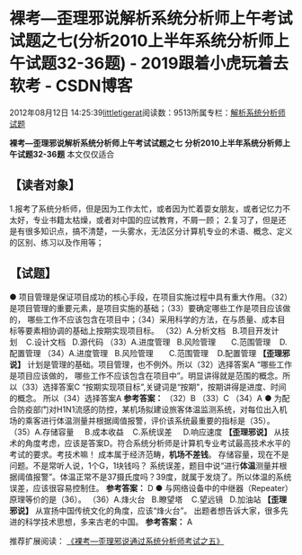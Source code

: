
# 裸考—歪理邪说解析系统分析师上午考试试题之七(分析2010上半年系统分析师上午试题32-36题) - 2019跟着小虎玩着去软考 - CSDN博客

2012年08月12日 14:25:39[littletigerat](https://me.csdn.net/littletigerat)阅读数：9513所属专栏：[解析系统分析师试题](https://blog.csdn.net/column/details/system-analyst-2012.html)



**裸考—歪理邪说解析系统分析师上午考试试题之七**
**分析2010上半年系统分析师上午试题32-36题**
本文仅仅适合
## 【读者对象】
1.报考了系统分析师，但是因为工作太忙，或者因为忙着耍女朋友，或者记忆力不太好，专业书籍太枯燥，或者对中国的应试教育，不屑一顾；
2.复习了，但是还是有很多知识点，搞不清楚，一头雾水，无法区分计算机专业的术语、概念、定义的区别、练习以及作用等；
## 【试题】
● 项目管理是保证项目成功的核心手段，在项目实施过程中具有重大作用。（32）是项目管理的重要元素，是项目实施的基础；（33）要确定哪些工作是项目应该做的， 哪些工作不应该包含在项目中；（34）采用科学的方法，在与质量、成本目标等要素相协调的基础上按期实现项目标。
（32）A.分析文档   B.项目开发计划    C.设计文档   D.源代码
（33）A.进度管理   B.风险管理       C.范围管理    D.配置管理
（34）A.进度管理   B.风险管理       C.范围管理    D.配置管理
**【歪理邪说】**
计划是管理的基础。项目管理，也不例外。所以（32）选择答案A
“哪些工作是项目应该做的， 哪些工作不应该包含在项目中”。明显讲得就是范围的概念。所以（33）选择答案C
“按期实现项目标”,关键词是“按期”，按期讲得是进度、时间的概念。
所以（34）选择答案A
**参考答案：**
（32）B （33）C （34）A
● 为配合防疫部门对H1N1流感的防控，某机场拟建设旅客体温监测系统，对每位出入机场的乘客进行体温测量并根据阈值报警，评价该系统最重要的指标是（35）。
（35）A.存储容量     B.成本收益    C.系统误差     D.响应速度
**【歪理邪说】**
从技术的角度考虑，应该是答案D。符合系统分析师是计算机专业考试最高技术水平的考试的要求。考技术嘛！
成本属于经济范畴，**机场不差钱**。
存储容量，现在不是问题。不是常听人说，1个G，1块钱吗？
系统误差，题目中说“进行**体温**测量并根据阈值报警”。体温正常不是37摄氏度吗？39度，就属于发烧了。所以体温的系统误差，应该很容易控制住。
**参考答案：**
D
● 与网络设备中的中继器（Repeater）原理等价的是（36）。
（36）A.烽火台   B.瞭望塔    C.望远镜   D.加油站
**【歪理邪说】**
从宣扬中国传统文化的角度，应该“烽火台”。
出题者想告诉大家，很多先进的科学技术思想，多来古老的中国。
**参考答案：**
A

推荐扩展阅读：
[《裸考—歪理邪说通过系统分析师考试之五》](http://blog.csdn.net/littletigerat/article/details/7856898)

